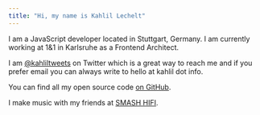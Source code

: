 ```yaml
---
title: "Hi, my name is Kahlil Lechelt"
---
```


I am a JavaScript developer located in Stuttgart, Germany. I am currently working at 1&1 in Karlsruhe as a Frontend Architect.

I am [@kahliltweets](https://twitter.com/kahliltweets) on Twitter which is a great way to reach me and if you prefer email you can always write to hello at kahlil dot info.

You can find all my open source code [on GitHub](https://github.com/kahlil).

I make music with my friends at [SMASH HIFI](http://smashhifi).
